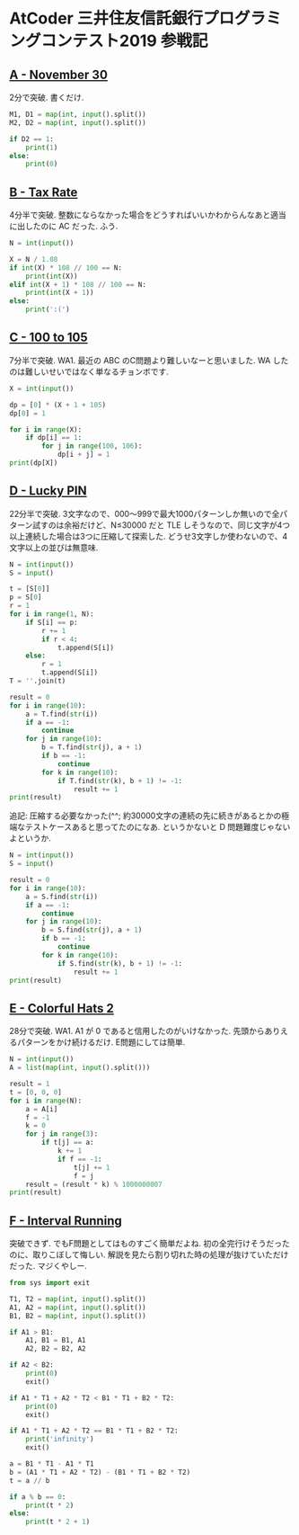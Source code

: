 # AtCoder 三井住友信託銀行プログラミングコンテスト2019 参戦記

## [A - November 30](https://atcoder.jp/contests/sumitrust2019/tasks/sumitb2019_a)

2分で突破. 書くだけ.

```python
M1, D1 = map(int, input().split())
M2, D2 = map(int, input().split())

if D2 == 1:
    print(1)
else:
    print(0)
```

## [B - Tax Rate](https://atcoder.jp/contests/sumitrust2019/tasks/sumitb2019_b)

4分半で突破. 整数にならなかった場合をどうすればいいかわからんなあと適当に出したのに AC だった. ふう.

```python
N = int(input())

X = N / 1.08
if int(X) * 108 // 100 == N:
    print(int(X))
elif int(X + 1) * 108 // 100 == N:
    print(int(X + 1))
else:
    print(':(')
```

## [C - 100 to 105](https://atcoder.jp/contests/sumitrust2019/tasks/sumitb2019_c)

7分半で突破. WA1. 最近の ABC のC問題より難しいなーと思いました. WA したのは難しいせいではなく単なるチョンボです.

```python
X = int(input())

dp = [0] * (X + 1 + 105)
dp[0] = 1

for i in range(X):
    if dp[i] == 1:
        for j in range(100, 106):
            dp[i + j] = 1
print(dp[X])
```

## [D - Lucky PIN](https://atcoder.jp/contests/sumitrust2019/tasks/sumitb2019_d)

22分半で突破. 3文字なので、000～999で最大1000パターンしか無いので全パターン試すのは余裕だけど、N≤30000 だと TLE しそうなので、同じ文字が4つ以上連続した場合は3つに圧縮して探索した. どうせ3文字しか使わないので、4文字以上の並びは無意味.

```python
N = int(input())
S = input()

t = [S[0]]
p = S[0]
r = 1
for i in range(1, N):
    if S[i] == p:
        r += 1
        if r < 4:
            t.append(S[i])
    else:
        r = 1
        t.append(S[i])
T = ''.join(t)

result = 0
for i in range(10):
    a = T.find(str(i))
    if a == -1:
        continue
    for j in range(10):
        b = T.find(str(j), a + 1)
        if b == -1:
            continue
        for k in range(10):
            if T.find(str(k), b + 1) != -1:
                result += 1
print(result)
```

追記: 圧縮する必要なかった(^^; 約30000文字の連続の先に続きがあるとかの極端なテストケースあると思ってたのになあ. というかないと D 問題難度じゃないよというか.

```python
N = int(input())
S = input()

result = 0
for i in range(10):
    a = S.find(str(i))
    if a == -1:
        continue
    for j in range(10):
        b = S.find(str(j), a + 1)
        if b == -1:
            continue
        for k in range(10):
            if S.find(str(k), b + 1) != -1:
                result += 1
print(result)
```

## [E - Colorful Hats 2](https://atcoder.jp/contests/sumitrust2019/tasks/sumitb2019_e)

28分で突破. WA1. A1 が 0 であると信用したのがいけなかった. 先頭からありえるパターンをかけ続けるだけ. E問題にしては簡単.

```python
N = int(input())
A = list(map(int, input().split()))

result = 1
t = [0, 0, 0]
for i in range(N):
    a = A[i]
    f = -1
    k = 0
    for j in range(3):
        if t[j] == a:
            k += 1
            if f == -1:
                t[j] += 1
                f = j
    result = (result * k) % 1000000007
print(result)
```

## [F - Interval Running](https://atcoder.jp/contests/sumitrust2019/tasks/sumitb2019_f)

突破できず. でもF問題としてはものすごく簡単だよね. 初の全完行けそうだったのに、取りこぼして悔しい. 解説を見たら割り切れた時の処理が抜けていただけだった. マジくやしー.

```python
from sys import exit

T1, T2 = map(int, input().split())
A1, A2 = map(int, input().split())
B1, B2 = map(int, input().split())

if A1 > B1:
    A1, B1 = B1, A1
    A2, B2 = B2, A2

if A2 < B2:
    print(0)
    exit()

if A1 * T1 + A2 * T2 < B1 * T1 + B2 * T2:
    print(0)
    exit()

if A1 * T1 + A2 * T2 == B1 * T1 + B2 * T2:
    print('infinity')
    exit()

a = B1 * T1 - A1 * T1
b = (A1 * T1 + A2 * T2) - (B1 * T1 + B2 * T2)
t = a // b

if a % b == 0:
    print(t * 2)
else:
    print(t * 2 + 1)
```
